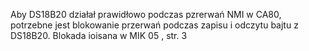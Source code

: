 Aby DS18B20 działał prawidłowo podczas pzrerwań NMI w CA80, potrzebne jest blokowanie przerwań podczas zapisu i odczytu bajtu z DS18B20. Blokada ioisana w MIK 05 , str. 3


